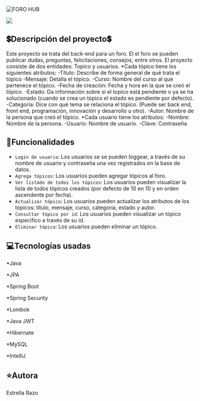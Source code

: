 
![FORO HUB](https://github.com/user-attachments/assets/c0deee3f-2863-4459-894d-d18fefcfc188)

<p align="left">
   <img src="https://img.shields.io/badge/STATUS-Terminado-green">
</p>

## 💲Descripción del proyecto💲
<p align="left">
   Este proyecto se trata del back-end para un foro.  
  El el foro se pueden publicar dudas, preguntas, felicitaciones, consejos, entre otros.  
  El proyecto consiste de dos entidades: Topico y usuarios.  
  *Cada tópico tiene los siguientes atributos:  
    -Título: Describe de forma general de qué trata el tópico  
    -Mensaje: Detalla el tópico.  
    -Curso: Nombre del curso al que pertenece el tópico.  
    -Fecha de creación: Fecha y hora en la que se creó el tópico.  
    -Estado: Da información sobre si el topico está pendiente o ya se ha solucionado (cuando se crea un tópico el estado es pendiente por defecto).  
    -Categoría: Dice con qué tema se relaciona el tópico. (Puede ser back end, front end, programación, innovación y desarrollo u otro).  
    -Autor: Nombre de la persona que creó el tópico.  
  *Cada usuario tiene los atributos:  
    -Nombre: Nombre de la persona.  
    -Usuario: Nombre de usuario.  
    -Clave: Contraseña  
</p>

## 🔨Funcionalidades
  - `Login de usuario`: Los usuarios se se pueden loggear, a través de su nombre de usuario y contraseña una vez registrados en la base de datos.
  - `Agrega tópicos`: Los usuarios pueden agregar tópicos al foro.
  - `Ver listado de todos los tópicos`: Los usuarios pueden visualizar la lista de todos tópicos creados (por defecto de 10 en 10 y en orden ascendente por fecha).
  - `Actualizar tópico`: Los usuarios pueden actualizar los atributos de los tópicos: título, mensaje, curso, categoria, estado y autor.
  - `Consultar tópico por id`: Los usuarios pueden visualizar un tópico específico a través de su id.
  - `Eliminar tópico`: Los usuarios pueden eliminar un tópico.

## 💻Tecnologías usadas
*Java

*JPA

*Spring Boot

*Spring Security

*Lombok

*Java JWT

*Hibernate

*MySQL

*IntelliJ

## ⭐Autora
Estrella Razo
